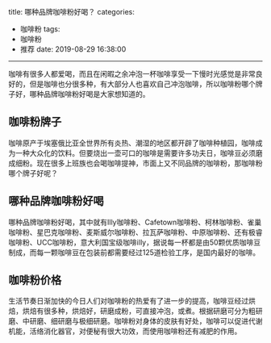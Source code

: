 title: 哪种品牌咖啡粉好喝？
categories:
  - 咖啡粉
tags:
  - 咖啡粉
  - 推荐
date: 2019-08-29 16:38:00
---
咖啡有很多人都爱喝，而且在闲暇之余冲泡一杯咖啡享受一下慢时光感觉是非常良好的，但是咖啡也分很多种，有大部分人也喜欢自己冲泡咖啡，所以咖啡粉哪个牌子好，哪种品牌咖啡粉好喝是大家想知道的。

<!-- more -->

## 咖啡粉牌子

咖啡原产于埃塞俄比亚全世界所有炎热、潮湿的地区都开辟了咖啡种植园，咖啡成为一种大众化的饮料。但要烧出一壶可口的咖啡是需要许多功夫日，咖啡豆必须磨成细粉。现在很多上班族也会喝咖啡提神，市面上又不同品牌的咖啡粉，那咖啡粉哪个牌子好呢？

## 哪种品牌咖啡粉好喝

哪种品牌咖啡粉好喝，其中就有Illy咖啡粉、Cafetown咖啡粉、柯林咖啡粉、雀巢咖啡粉、星巴克咖啡粉、麦斯威尔咖啡粉、拉瓦萨咖啡粉、中原咖啡粉、还有极睿咖啡粉、UCC咖啡粉，意大利国宝级咖啡illy，据说每一杯都是由50颗优质咖啡豆制成，而每一颗咖啡豆在包装前都需要经过125道检验工序，是国内最好的咖啡。

## 咖啡粉价格
生活节奏日渐加快的今日人们对咖啡粉的热爱有了进一步的提高，咖啡豆经过烘焙，烘焙有很多种，烘焙好，研磨成粉，可直接冲泡，或煮。根据研磨可分为粗研磨、中研磨、细研磨与极细研磨。咖啡粉对身体的皮肤有好处，咖啡可以促进代谢机能，活络消化器官，对便秘有很大功效，而使用咖啡粉还有减肥的作用。